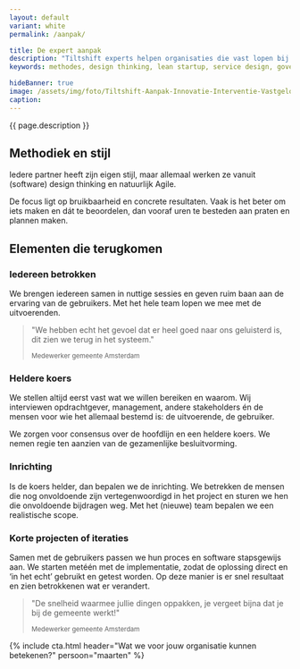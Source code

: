 ```yaml
---
layout: default
variant: white
permalink: /aanpak/

title: De expert aanpak
description: "Tiltshift experts helpen organisaties die vast lopen bij digitale transformatie. Vanuit het perspectief van de business zorgen ze voor daadkracht en doelgerichtheid. Dat doen ze niet zomaar, daar zit ervaring en een mening achter."
keywords: methodes, design thinking, lean startup, service design, government digital services, agile, xp, creative commons

hideBanner: true
image: /assets/img/foto/Tiltshift-Aanpak-Innovatie-Interventie-Vastgelopen-digitaliserings-project.jpg
caption: 
---
```

{{ page.description }}



## Methodiek en stijl
Iedere partner heeft zijn eigen stijl, maar allemaal werken ze vanuit (software) design thinking en natuurlijk Agile.

De focus ligt op bruikbaarheid en concrete resultaten. Vaak is het beter om iets maken en dát te beoordelen, dan vooraf uren te besteden aan praten en plannen maken.

## Elementen die terugkomen

### Iedereen betrokken

We brengen iedereen samen in nuttige sessies en geven ruim baan aan de ervaring van de gebruikers. Met het hele team lopen we mee met de uitvoerenden.

> "We hebben echt het gevoel dat er heel goed naar ons geluisterd is, dit zien we terug in het systeem."
>
> <small>Medewerker gemeente Amsterdam</small>

### Heldere koers

We stellen altijd eerst vast wat we willen bereiken en waarom. Wij interviewen opdrachtgever, management, andere stakeholders én de mensen voor wie het allemaal bestemd is: de uitvoerende, de gebruiker.

We zorgen voor consensus over de hoofdlijn en een heldere koers. We nemen regie ten aanzien van de gezamenlijke besluitvorming.

### Inrichting

Is de koers helder, dan bepalen we de inrichting. We betrekken de mensen die nog onvoldoende zijn vertegenwoordigd in het project en sturen we hen die onvoldoende bijdragen weg. Met het (nieuwe) team bepalen we een realistische scope.

### Korte projecten of iteraties

Samen met de gebruikers passen we hun proces en software stapsgewijs aan. We starten metéén met de implementatie, zodat de oplossing direct en ‘in het echt’ gebruikt en getest worden. Op deze manier is er snel resultaat en zien betrokkenen wat er verandert.

> "De snelheid waarmee jullie dingen oppakken, je vergeet bijna dat je bij de gemeente werkt!"
>
> <small class="author">Medewerker gemeente Amsterdam</small>

{% include cta.html header="Wat we voor jouw organisatie kunnen betekenen?" persoon="maarten" %}

